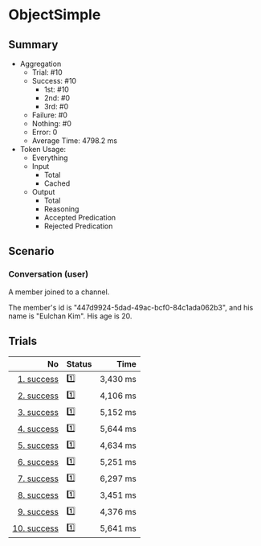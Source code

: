 # ObjectSimple
## Summary
  - Aggregation
    - Trial: #10
    - Success: #10
      - 1st: #10
      - 2nd: #0
      - 3rd: #0
    - Failure: #0
    - Nothing: #0
    - Error: 0
    - Average Time: 4798.2 ms
  - Token Usage:
    - Everything
    - Input
      - Total
      - Cached
    - Output
      - Total
      - Reasoning
      - Accepted Predication
      - Rejected Predication

## Scenario
### Conversation (user)
A member joined to a channel.

The member's id is "447d9924-5dad-49ac-bcf0-84c1ada062b3",
and his name is "Eulchan Kim". His age is 20.

## Trials
No | Status | Time
---:|:-------|------:
[1. success](./trials/1.success.json) | 1️⃣ | 3,430 ms
[2. success](./trials/2.success.json) | 1️⃣ | 4,106 ms
[3. success](./trials/3.success.json) | 1️⃣ | 5,152 ms
[4. success](./trials/4.success.json) | 1️⃣ | 5,644 ms
[5. success](./trials/5.success.json) | 1️⃣ | 4,634 ms
[6. success](./trials/6.success.json) | 1️⃣ | 5,251 ms
[7. success](./trials/7.success.json) | 1️⃣ | 6,297 ms
[8. success](./trials/8.success.json) | 1️⃣ | 3,451 ms
[9. success](./trials/9.success.json) | 1️⃣ | 4,376 ms
[10. success](./trials/10.success.json) | 1️⃣ | 5,641 ms
